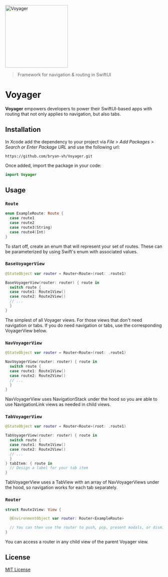 <img src="https://images.ctfassets.net/ooa29xqb8tix/6MFFWO1k38yxTrLKRZ26e8/2c07fa6c2c4653bfae00dd87625d6e56/swift-logo.png?w=400&q=50" alt="Voyager" width="200">

> Framework for navigation & routing in SwiftUI

# Voyager

**Voyager** empowers developers to power their SwiftUI-based apps with routing that not only applies to navigation, but also tabs.

## Installation

In Xcode add the dependency to your project via *File > Add Packages > Search or Enter Package URL* and use the following url:
```
https://github.com/bryan-vh/Voyager.git
```

Once added, import the package in your code:
```swift
import Voyager
```

## Usage

### `Route`
```swift
enum ExampleRoute: Route {
  case route1
  case route2
  case route3(String)
  case route4(Int)
}
```

To start off, create an enum that will represent your set of routes. These can be parameterized by using Swift's enum with associated values.

### `BaseVoyagerView`
```swift
@StateObject var router = Router<Route>(root: .route1)

BaseVoyagerView(router: router) { route in
  switch route {
  case route1: Route1View()
  case route2: Route2View()
  // ...
  }
}
```

The simplest of all Voyager views. For those views that don't need navigation or tabs. If you do need navigation or tabs, use the corresponding VoyagerView below.

### `NavVoyagerView`
```swift
@StateObject var router = Router<Route>(root: .route1)

NavVoyagerView(router: router) { route in
  switch route {
  case route1: Route1View()
  case route2: Route2View()
  // ...
  }
}
```

NavVoyagerView uses NavigationStack under the hood so you are able to use NavigationLink views as needed in child views.

### `TabVoyagerView`
```swift
@StateObject var router = Router<Route>(root: .route1)

TabVoyagerView(router: router) { route in
  switch route {
  case route1: Route1View()
  case route2: Route2View()
  // ...
  }
} tabItem: { route in
  // Design a label for your tab item
}
```

TabVoyagerView uses a TabView with an array of NavVoyagerViews under the hood, so navigation works for each tab separately.

### `Router`
```swift
struct Route1View: View {

  @EnvironmentObject var router: Router<ExampleRoute>

  // You can then use the router to push, pop, present modals, or dismiss views as needed.
}
```

You can access a router in any child view of the parent Voyager view.

## License
[MIT License](LICENSE)
